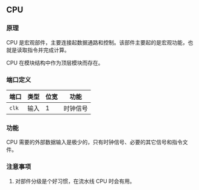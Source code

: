 ## CPU

### 原理

CPU 是宏观部件，主要连接起数据通路和控制。该部件主要起的是宏观功能，也就是读取指令并完成计算。

CPU 在模块结构中作为顶层模块而存在。

### 端口定义

端口 | 类型 | 位宽 | 功能
--- | --- | --- | ---
`clk` | 输入 | 1 | 时钟信号

### 功能

CPU 需要的外部数据输入是极少的，只有时钟信号、必要的其它信号和指令文件。

### 注意事项

1. 对部件分级是个好习惯，在流水线 CPU 时会有用。

